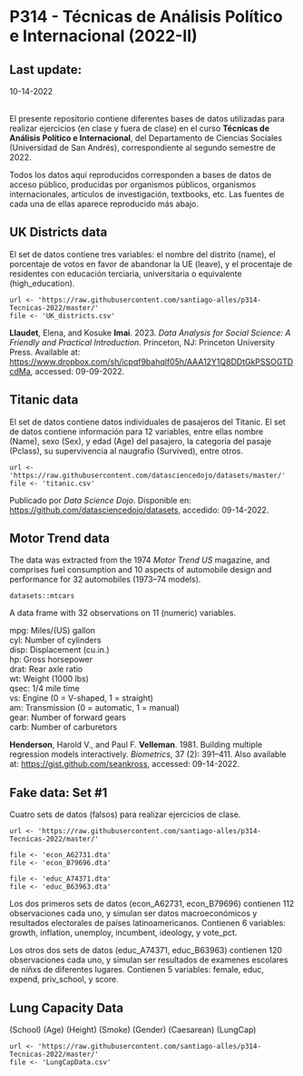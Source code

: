 P314 - Técnicas de Análisis Político e Internacional (2022-II)
=================================

Last update:
------------------
10-14-2022

</br >El presente repositorio contiene diferentes bases de datos utilizadas para realizar ejercicios (en clase y fuera de clase) en el curso <b>Técnicas de Análisis Político e Internacional</b>, del Departamento de Ciencias Sociales (Universidad de San Andrés), correspondiente al segundo semestre de 2022.

Todos los datos aquí reproducidos corresponden a bases de datos de acceso público, producidas por organismos públicos, organismos internacionales, artículos de investigación, textbooks, etc. Las fuentes de cada una de ellas aparece reproducido más abajo.

UK Districts data
------------------

El set de datos contiene tres variables: el nombre del distrito (name), el porcentaje de votos en favor de abandonar la UE (leave), y el procentaje de residentes con educación terciaria, universitaria o equivalente (high_education).
<pre><code>url <- 'https://raw.githubusercontent.com/santiago-alles/p314-Tecnicas-2022/master/'
file <- 'UK_districts.csv'</pre></code>
<b>Llaudet</b>, Elena, and Kosuke <b>Imai</b>. 2023. <i>Data Analysis for Social Science: A Friendly and Practical Introduction.</i> Princeton, NJ: Princeton University Press. Available at: <https://www.dropbox.com/sh/icpqf9bahqlf05h/AAA12Y1Q8DDtGkPSSOGTDcdMa>, accessed: 09-09-2022.

Titanic data
------------------

El set de datos contiene datos individuales de pasajeros del Titanic. El set de datos contiene información para 12 variables, entre ellas nombre (Name), sexo (Sex), y edad (Age) del pasajero, la categoría del pasaje (Pclass), su supervivencia al naugrafio (Survived), entre otros.
<pre><code>url <- 'https://raw.githubusercontent.com/datasciencedojo/datasets/master/'
file <- 'titanic.csv'</pre></code>

Publicado por <i>Data Science Dojo</i>. Disponible en: <https://github.com/datasciencedojo/datasets>, accedido: 09-14-2022.

Motor Trend data
------------------

The data was extracted from the 1974 <i>Motor Trend US</i> magazine, and comprises fuel consumption and 10 aspects of automobile design and performance for 32 automobiles (1973–74 models).
<pre><code>datasets::mtcars</pre></code>

A data frame with 32 observations on 11 (numeric) variables.

mpg:	Miles/(US) gallon</br >
cyl:	Number of cylinders</br >
disp:	Displacement (cu.in.)</br >
hp:	Gross horsepower</br >
drat:	Rear axle ratio</br >
wt:	Weight (1000 lbs)</br >
qsec:	1/4 mile time</br >
vs:	Engine (0 = V-shaped, 1 = straight)</br >
am:	Transmission (0 = automatic, 1 = manual)</br >
gear:	Number of forward gears</br >
carb:	Number of carburetors</br >

<b>Henderson</b>, Harold V., and Paul F. <b>Velleman</b>. 1981. Building multiple regression models interactively. <i>Biometrics</i>, 37 (2): 391–411. Also available at: <https://gist.github.com/seankross>, accessed: 09-14-2022.

Fake data: Set #1
------------------

Cuatro sets de datos (falsos) para realizar ejercicios de clase.

<pre><code>url <- 'https://raw.githubusercontent.com/santiago-alles/p314-Tecnicas-2022/master/'

file <- 'econ_A62731.dta'
file <- 'econ_B79696.dta'

file <- 'educ_A74371.dta'
file <- 'educ_B63963.dta'</pre></code>

Los dos primeros sets de datos (econ_A62731, econ_B79696) contienen 112 observaciones cada uno, y simulan ser datos macroeconómicos y resultados electorales de países latinoamericanos. Contienen 6 variables: growth, inflation, unemploy, incumbent, ideology, y vote_pct.

Los otros dos sets de datos (educ_A74371, educ_B63963) contienen 120 observaciones cada uno, y simulan ser resultados de examenes escolares de niñxs de diferentes lugares. Contienen 5 variables: female, educ, expend, priv_school, y score.

Lung Capacity Data
------------------
(School)
(Age)
(Height)
(Smoke)
(Gender)
(Caesarean)
(LungCap)

<pre><code>url <- 'https://raw.githubusercontent.com/santiago-alles/p314-Tecnicas-2022/master/'
file <- 'LungCapData.csv'</pre></code>
